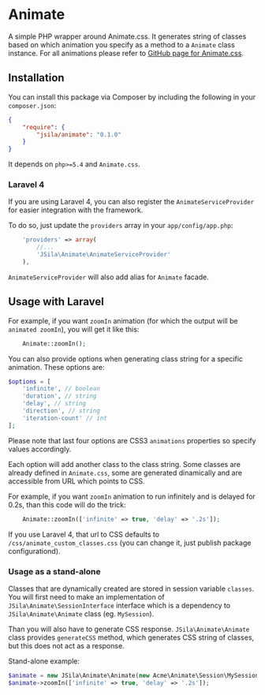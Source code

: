 Animate
=======

A simple PHP wrapper around Animate.css. It generates string of classes based on which animation you specify as a method to a `Animate` class instance. For all animations please refer to [GitHub page for Animate.css](http://daneden.github.io/animate.css/).

## Installation

You can install this package via Composer by including the following in your `composer.json`:

```json
{
    "require": {
        "jsila/animate": "0.1.0"
    }
}
```

It depends on `php>=5.4` and `Animate.css`.

### Laravel 4

If you are using Laravel 4, you can also register the `AnimateServiceProvider` for easier integration with the framework.

To do so, just update the `providers` array in your `app/config/app.php`:

```php
    'providers' => array(
        //...
        'JSila\Animate\AnimateServiceProvider'
    ),
```

`AnimateServiceProvider` will also add alias for `Animate` facade.

## Usage with Laravel

For example, if you want `zoomIn` animation (for which the output will be `animated zoomIn`), you will get it like this:

```php
    Animate::zoomIn();
```

You can also provide options when generating class string for a specific animation. These options are:

```php
$options = [
    'infinite', // boolean
    'duration', // string
    'delay', // string
    'direction', // string
    'iteration-count' // int
];
```

Please note that last four options are CSS3 `animations` properties so specify values accordingly.

Each option will add another class to the class string. Some classes are already defined in `Animate.css`, some are generated dinamically and are accessible from URL which points to CSS.

For example, if you want `zoomIn` animation to run infinitely and is delayed for 0.2s, than this code will do the trick:

```php
    Animate::zoomIn(['infinite' => true, 'delay' => '.2s']);
```

If you use Laravel 4, that url to CSS defaults to `/css/animate_custom_classes.css` (you can change it, just publish package configurationd).

### Usage as a stand-alone

Classes that are dynamically created are stored in session variable `classes`. You will first need to make an implementation of `JSila\Animate\SessionInterface` interface which is a dependency to `JSila\Animate\Animate` class (eg. `MySession`).

Than you will also have to generate CSS response. `JSila\Animate\Animate` class provides `generateCSS` method, which generates CSS string of classes, but this does not act as a response.

Stand-alone example:

```php
$animate = new JSila\Animate\Animate(new Acme\Animate\Session\MySession); // this assumes MySession class is saved in Acme/Animate/Session
$animate->zoomIn(['infinite' => true, 'delay' => '.2s']);
```
